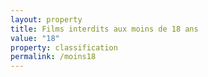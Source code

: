 ```yaml
---
layout: property
title: Films interdits aux moins de 18 ans
value: "18"
property: classification
permalink: /moins18
---
```

